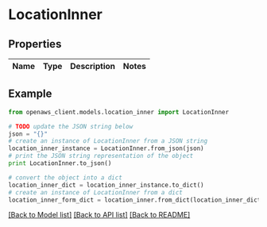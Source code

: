 # LocationInner


## Properties
Name | Type | Description | Notes
------------ | ------------- | ------------- | -------------

## Example

```python
from openaws_client.models.location_inner import LocationInner

# TODO update the JSON string below
json = "{}"
# create an instance of LocationInner from a JSON string
location_inner_instance = LocationInner.from_json(json)
# print the JSON string representation of the object
print LocationInner.to_json()

# convert the object into a dict
location_inner_dict = location_inner_instance.to_dict()
# create an instance of LocationInner from a dict
location_inner_form_dict = location_inner.from_dict(location_inner_dict)
```
[[Back to Model list]](../README.md#documentation-for-models) [[Back to API list]](../README.md#documentation-for-api-endpoints) [[Back to README]](../README.md)


